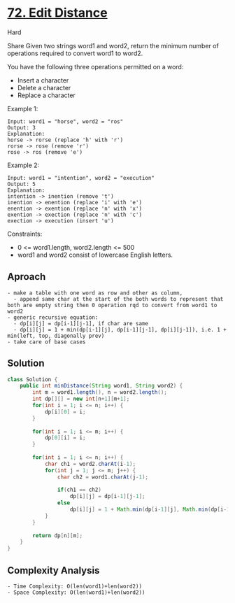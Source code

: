 # [72. Edit Distance](https://leetcode.com/problems/edit-distance/)
Hard

Share
Given two strings word1 and word2, return the minimum number of operations required to convert word1 to word2.

You have the following three operations permitted on a word:

- Insert a character
- Delete a character
- Replace a character
 

Example 1:
```
Input: word1 = "horse", word2 = "ros"
Output: 3
Explanation: 
horse -> rorse (replace 'h' with 'r')
rorse -> rose (remove 'r')
rose -> ros (remove 'e')
```
Example 2:
```
Input: word1 = "intention", word2 = "execution"
Output: 5
Explanation: 
intention -> inention (remove 't')
inention -> enention (replace 'i' with 'e')
enention -> exention (replace 'n' with 'x')
exention -> exection (replace 'n' with 'c')
exection -> execution (insert 'u')
 ```

Constraints:

- 0 <= word1.length, word2.length <= 500
- word1 and word2 consist of lowercase English letters.

## Aproach
```
- make a table with one word as row and other as column,
  - append same char at the start of the both words to represent that both are empty string then 0 operation rqd to convert from word1 to word2
- generic recursive equation: 
  - dp[i][j] = dp[i-1][j-1], if char are same
  - dp[i][j] = 1 + min(dp[i-1][j], dp[i-1][j-1], dp[i][j-1]), i.e. 1 + min(left, top, diagonally prev)
- take care of base cases
```

## Solution
```java
class Solution {
    public int minDistance(String word1, String word2) {
        int m = word1.length(), n = word2.length();
        int dp[][] = new int[n+1][m+1];
        for(int i = 1; i <= n; i++) {
            dp[i][0] = i;
        }
        
        for(int i = 1; i <= m; i++) {
            dp[0][i] = i;
        }
        
        for(int i = 1; i <= n; i++) {
            char ch1 = word2.charAt(i-1);
            for(int j = 1; j <= m; j++) {
                char ch2 = word1.charAt(j-1);
                
                if(ch1 == ch2)
                    dp[i][j] = dp[i-1][j-1];
                else
                    dp[i][j] = 1 + Math.min(dp[i-1][j], Math.min(dp[i-1][j-1], dp[i][j-1]));
            }
        }
        
        return dp[n][m];
    }
}
```

## Complexity Analysis
```
- Time Complexity: O(len(word1)+len(word2))
- Space Complexity: O(len(word1)+len(word2))
```
